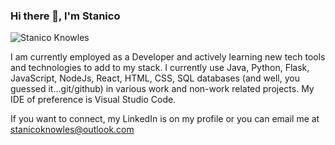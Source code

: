 ### Hi there 👋, I'm Stanico
![Stanico Knowles](https://user-images.githubusercontent.com/65465649/132734357-29a7fca3-b5e7-497c-b3ba-12c96a511c48.png)

I am currently employed as a Developer and actively learning new tech tools and technologies to add to my stack. I currently use Java, Python, Flask, JavaScript, NodeJs, React, HTML, CSS, SQL databases (and well, you guessed it...git/github) in various work and non-work related projects. My IDE of preference is Visual Studio Code. 

If you want to connect, my LinkedIn is on my profile or you can email me at stanicoknowles@outlook.com
